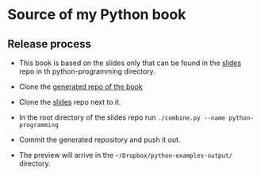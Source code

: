 # Source of my Python book

## Release process

* This book is based on the slides only that can be found in the [slides](https://github.com/szabgab/slides) repo in th python-programming directory.

* Clone the [generated repo of the book](https://github.com/szabgab/slides-python-programming-book-generated)
* Clone the [slides](https://github.com/szabgab/slides) repo next to it.
* In the root directory of the slides repo run `./combine.py --name python-programming`
* Commit the generated repository and push it out.
* The preview will arrive in the `~/Dropbox/python-examples-output/` directory.

